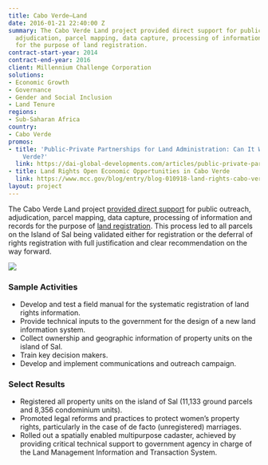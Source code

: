 ```yaml
---
title: Cabo Verde—Land
date: 2016-01-21 22:40:00 Z
summary: The Cabo Verde Land project provided direct support for public outreach,
  adjudication, parcel mapping, data capture, processing of information and records
  for the purpose of land registration.
contract-start-year: 2014
contract-end-year: 2016
client: Millennium Challenge Corporation
solutions:
- Economic Growth
- Governance
- Gender and Social Inclusion
- Land Tenure
regions:
- Sub-Saharan Africa
country:
- Cabo Verde
promos:
- title: 'Public-Private Partnerships for Land Administration: Can It Work in Cabo
    Verde?'
  link: https://dai-global-developments.com/articles/public-private-partnerships-for-land-administration-can-it-work-in-cabo-verde
- title: Land Rights Open Economic Opportunities in Cabo Verde
  link: https://www.mcc.gov/blog/entry/blog-010918-land-rights-cabo-verde
layout: project
---
```


The Cabo Verde Land project [provided direct support](https://www.mcc.gov/blog/entry/blog-010918-land-rights-cabo-verde) for public outreach, adjudication, parcel mapping, data capture, processing of information and records for the purpose of [land registration](http://dai-global-developments.com/articles/public-private-partnerships-for-land-administration-can-it-work-in-cabo-verde?utm_source=daidotcom). This process led to all parcels on the Island of Sal being validated either for registration or the deferral of rights registration with full justification and clear recommendation on the way forward.

![](https://assetify-dai.com/projects/CapeV.jpg)

### Sample Activities

* Develop and test a field manual for the systematic registration of land rights information.
* Provide technical inputs to the government for the design of a new land information system.
* Collect ownership and geographic information of  property units on the island of Sal.
* Train key decision makers.
* Develop and implement communications and outreach campaign.

### Select Results

* Registered all property units on the island of Sal (11,133 ground parcels and 8,356 condominium units).
* Promoted legal reforms and practices to protect women’s property rights, particularly in the case of de facto (unregistered) marriages.
* Rolled out a spatially enabled multipurpose cadaster, achieved by providing critical technical support to government agency in charge of the Land Management Information and Transaction System.
